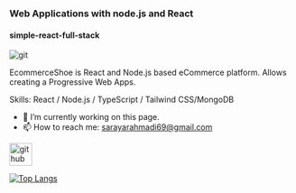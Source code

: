 
### Web Applications with node.js and React
#### simple-react-full-stack

![git](https://github.com/SaraYarAhmadi/EcommerceShoe/assets/136741682/a1ac6fe5-bf1a-48c1-af96-dd2a05fad445)


EcommerceShoe is React and Node.js based eCommerce platform. Allows creating a Progressive Web Apps.

Skills: React  / Node.js / TypeScript / Tailwind CSS/MongoDB

- 🔭 I’m currently working on this page. 
- 📫 How to reach me: sarayarahmadi69@gmail.com 


[<img src='https://cdn.jsdelivr.net/npm/simple-icons@3.0.1/icons/github.svg' alt='github' height='40'>](https://github.com/SaraYarAhmadi)  

[![Top Langs](https://github-readme-stats.vercel.app/api/top-langs/?username=SaraYarAhmadi)](https://github.com/anuraghazra/github-readme-stats)



